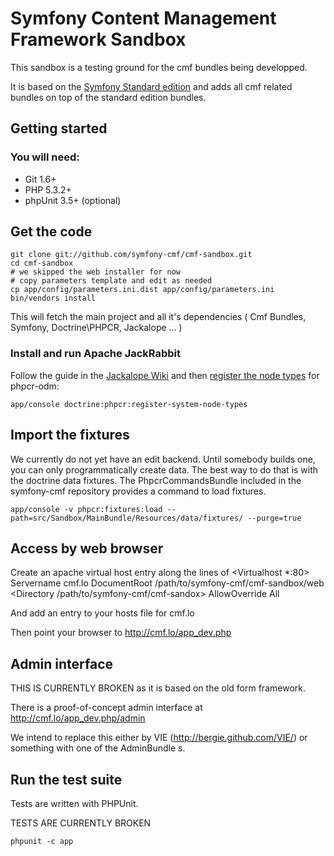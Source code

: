 # Symfony Content Management Framework Sandbox

This sandbox is a testing ground for the cmf bundles being developped.

It is based on the [Symfony Standard edition](https://github.com/symfony/symfony-standard) and adds all cmf related bundles on top of the standard edition bundles.


## Getting started

### You will need:
  * Git 1.6+
  * PHP 5.3.2+
  * phpUnit 3.5+ (optional)

## Get the code

    git clone git://github.com/symfony-cmf/cmf-sandbox.git
    cd cmf-sandbox
    # we skipped the web installer for now
    # copy parameters template and edit as needed
    cp app/config/parameters.ini.dist app/config/parameters.ini
    bin/vendors install

This will fetch the main project and all it's dependencies ( Cmf Bundles, Symfony, Doctrine\PHPCR, Jackalope ... )

### Install and run Apache JackRabbit

Follow the guide in the [Jackalope Wiki](https://github.com/jackalope/jackalope/wiki/Running-a-jackrabbit-server)
and then [register the node types](https://github.com/doctrine/phpcr-odm/wiki/Custom-node-type-phpcr%3Amanaged) for phpcr-odm:

    app/console doctrine:phpcr:register-system-node-types

## Import the fixtures

We currently do not yet have an edit backend. Until somebody builds one, you
can only programmatically create data. The best way to do that is with the
doctrine data fixtures. The PhpcrCommandsBundle included in the symfony-cmf
repository provides a command to load fixtures.

    app/console -v phpcr:fixtures:load --path=src/Sandbox/MainBundle/Resources/data/fixtures/ --purge=true


## Access by web browser

Create an apache virtual host entry along the lines of
<Virtualhost *:80>
    Servername cmf.lo
    DocumentRoot /path/to/symfony-cmf/cmf-sandbox/web
    <Directory /path/to/symfony-cmf/cmf-sandox>
        AllowOverride All
    </Directory>
</Virtualhost>

And add an entry to your hosts file for cmf.lo

Then point your browser to http://cmf.lo/app_dev.php

## Admin interface

THIS IS CURRENTLY BROKEN as it is based on the old form framework.

There is a proof-of-concept admin interface at http://cmf.lo/app_dev.php/admin

We intend to replace this either by VIE (http://bergie.github.com/VIE/) or
something with one of the AdminBundle s.


## Run the test suite

Tests are written with PHPUnit.

TESTS ARE CURRENTLY BROKEN

    phpunit -c app

